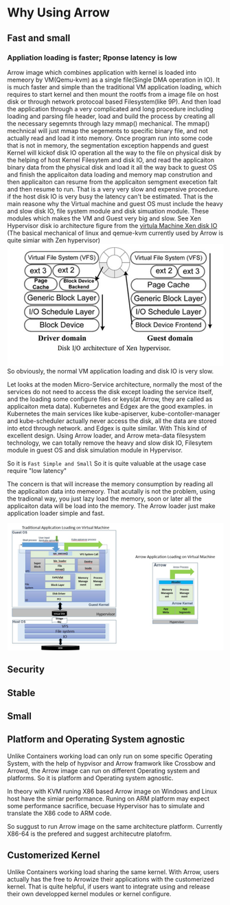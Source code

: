 # Why Using Arrow

## Fast and small
### Appliation loading is faster; Rponse latency is low
Arrow image which combines application with kernel is loaded into memeory by VM(Qemu-kvm) as a single file(Single DMA operation in IO). It is much faster and simple than the traditional VM application loading, which requires to start kernel and then mount the rootfs from a image file on host disk or through network protocoal based Filesystem(like 9P). And then load the application through a very complicated and long procedure including loading and parsing file header, load and build the process by creating all the necessary segemnts through lazy mmap() mechanical. The mmap() mechnical will just mmap the segements to specific binary file, and not actually read and load it into memory. Once program run into some code that is not in memory, the segmentation exception happends and guest Kernel will kickof disk IO operation all the way to the file on physical disk by the helping of host Kernel Filesytem and disk IO,  and read the applicaiton binary data from the physical disk and load it all the way back to guest OS and finish the applicaiton data loading and memory map constrution and then applicaiton can resume from the applicaiton semgment execetion falt and then resume to run. That is a very very slow and expensive procedure. if the host disk IO is very busy the latency can't be estimated. That is the main reasone why the Virtual machine and guest OS must include the heavy and slow disk IO, file system module and disk simuation module. These modules which makes the VM and Guest very big and slow.  See Xen Hypervisor disk io architecture figure from the [virtula Machine Xen disk IO](https://ac.els-cdn.com/S0022000012000980/1-s2.0-S0022000012000980-main.pdf?_tid=e518d902-0cc0-4c25-a923-18fbeb5e73fc&acdnat=1532536951_d6469936df6e82096486440e7796ea16) (The basical mechanical of linux and qemue-kvm currently used by Arrow is quite simiar with Zen hypervisor)
![Xen Hypervisor disk io architecture](/images/Disk_I_O_architeture_of_Xen.jpg)
So obviously, the normal VM application loading and disk IO is very slow.

Let looks at the moden Micro-Service architecture, normally the most of the services do not need to access the disk except loading the service itself, and the loading some configure files or keys(at Arrow, they are called as applicaiton meta data). Kubernetes and Edgex are the good examples. in Kubernetes the main services like kube-apiserver, kube-contoller-manager and kube-scheduler actually never access the disk, all the data are stored into etcd through network. and Edgex is quite similar. With This kind of excellent design. Using Arrow loader, and Arrow meta-data filesystem technology, we can totally remove the heavy and slow disk IO, Filesytem module in guest OS and disk simulation module in Hypervisor.

So it is `Fast Simple and Small`
So it is quite valuable at the usage case require "low latency"

The concern is that will increase the memory consumption by reading all the applicaiton data into memeory. That acutally is not the problem, using the tradional way, you just lazy load the memory, soon or later all the applicaiton data will be load into the memory. The Arrow loader just make application loader simple and fast.

![Arrow Application Loader](/images/ArrowAppliationLoading.jpg)


## Security

## Stable

## Small

## Platform and Operating System agnostic
Unlike Containers working load can only run on some specific Operating System, with the help of hypvisor and Arrow framwork like Crossbow and Arrowd, the Arrow image can run on different Operating system and platforms. So it is platform and Operating system agnostic.

In theory with KVM runing X86 based Arrow image on Windows and Linux host have the simiar performance. Runing on ARM platform may expect some performance sacrifice, becuase Hypervisor has to simulate and translate the X86 code to ARM code. 

So suggust to run Arrow image on the same architecture platform. Currently X86-64 is the prefered and suggest architecutre platofrm. 

## Customerized Kernel
Unlike Containers working load sharing the same kernel. With Arrow, users actually has the free to Arrowize their applications with the customerized kernel. That is quite helpful, if users want to integrate using and release their own developped kernel modules or kernel configure.
